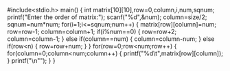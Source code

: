 #include<stdio.h>
main()
{
int matrix[10][10],row=0,column,i,num,sqnum;
printf("Enter the order of matrix:");
scanf("%d",&num);
column=size/2;
sqnum=num*num;
    for(i=1;i<=sqnum;num++)
    {
    matrix[row][column]=num;
    row=row-1;
    column=column+1;
        if(i%num==0)
        {
	      row=row+2;
	      column=column-1;
	      }
	      else if(column==num)
	      {
	      column=column-num;
	      }
	      else if(row<n)
	      {
	      row=row+num;
	      }
    }
    for(row=0;row<num;row++)
    {
        for(column=0;column<num;column++)
        {
        printf("%d\t",matrix[row][column]);
        }
    printf("\n"");
    }
}
